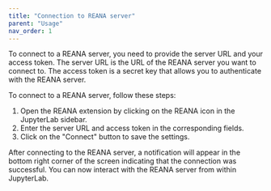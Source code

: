 ```yaml
---
title: "Connection to REANA server"
parent: "Usage"
nav_order: 1
---
```


To connect to a REANA server, you need to provide the server URL and your access token. The server URL is the URL of the REANA server you want to connect to. The access token is a secret key that allows you to authenticate with the REANA server.

To connect to a REANA server, follow these steps:

1. Open the REANA extension by clicking on the REANA icon in the JupyterLab sidebar.
2. Enter the server URL and access token in the corresponding fields.
3. Click on the "Connect" button to save the settings.

After connecting to the REANA server, a notification will appear in the bottom right corner of the screen indicating that the connection was successful. You can now interact with the REANA server from within JupyterLab.